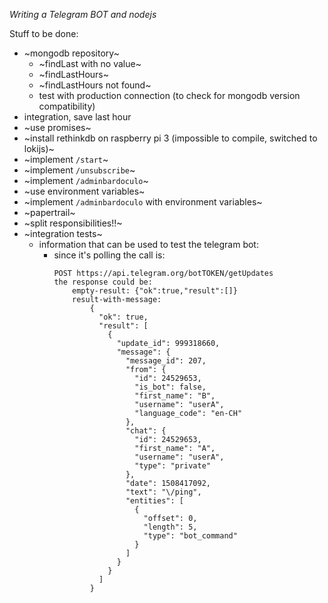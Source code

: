 *Writing a Telegram BOT and nodejs*

Stuff to be done:

- ~mongodb repository~
    - ~findLast with no value~
    - ~findLastHours~
    - ~findLastHours not found~
    - test with production connection (to check for mongodb version compatibility)
- integration, save last hour
- ~use promises~
- ~install rethinkdb on raspberry pi 3 (impossible to compile, switched to lokijs)~
- ~implement `/start`~
- ~implement `/unsubscribe`~
- ~implement `/adminbardoculo`~
- ~use environment variables~
- ~implement `/adminbardoculo` with environment variables~
- ~papertrail~
- ~split responsibilities!!~
- ~integration tests~
    - information that can be used to test the telegram bot:
        - since it's polling the call is:
            ```
            POST https://api.telegram.org/botTOKEN/getUpdates
            the response could be:
                empty-result: {"ok":true,"result":[]}
                result-with-message:
                    {
                      "ok": true,
                      "result": [
                        {
                          "update_id": 999318660,
                          "message": {
                            "message_id": 207,
                            "from": {
                              "id": 24529653,
                              "is_bot": false,
                              "first_name": "B",
                              "username": "userA",
                              "language_code": "en-CH"
                            },
                            "chat": {
                              "id": 24529653,
                              "first_name": "A",
                              "username": "userA",
                              "type": "private"
                            },
                            "date": 1508417092,
                            "text": "\/ping",
                            "entities": [
                              {
                                "offset": 0,
                                "length": 5,
                                "type": "bot_command"
                              }
                            ]
                          }
                        }
                      ]
                    }

            ```